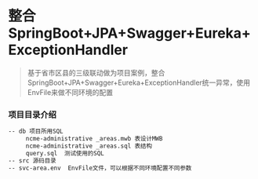 # 整合SpringBoot+JPA+Swagger+Eureka+ExceptionHandler
> 基于省市区县的三级联动做为项目案例，整合SpringBoot+JPA+Swagger+Eureka+ExceptionHandler统一异常，使用EnvFile来做不同环境的配置

### 项目目录介绍
```markdown
-- db 项目所用SQL
     ncme-administrative _areas.mwb 表设计MWB
     ncme-administrative _areas.sql 表结构
     query.sql  测试使用的SQL
-- src 源码目录
-- svc-area.env  EnvFile文件，可以根据不同环境配置不同参数

```
